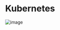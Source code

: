# Kubernetes
![image](https://github.com/Loki-1/Kubernetes/assets/134843197/69b5e016-0048-4fb4-8197-c079cfe1ed67)
